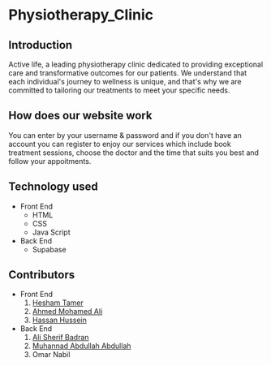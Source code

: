 # Physiotherapy_Clinic
## Introduction
Active life, a leading physiotherapy clinic dedicated to providing exceptional care and
transformative outcomes for our patients. We understand that each individual's journey to wellness is
unique, and that's why we are committed to tailoring our treatments to meet your specific needs.
## How does our website work
You can enter by your username & password and if you don't have an account you can register to enjoy our services which include
book treatment sessions, choose the doctor and the time that suits you best and follow your appoitments.
## Technology used
- Front End
  - HTML
  - CSS
  - Java Script
- Back End
  - Supabase
## Contributors
- Front End
  1. [Hesham Tamer](https://github.com/heshamtamer)
  2. [Ahmed Mohamed Ali](https://github.com/ahmedalii3)
  3. [Hassan Hussein](https://github.com/hassanowis)
- Back End
  1. [Ali Sherif Badran](https://github.com/AliBadran716)
  2. [Muhannad Abdullah Abdullah](https://github.com/Muhannad159)
  3. Omar Nabil


